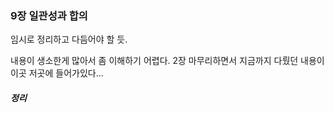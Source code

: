 ### 9장 일관성과 합의

임시로 정리하고 다듬어야 할 듯.

내용이 생소한게 많아서 좀 이해하기 어렵다. 2장 마무리하면서 지금까지 다뤘던 내용이 이곳 저곳에 들어가있다...

##### 정리
